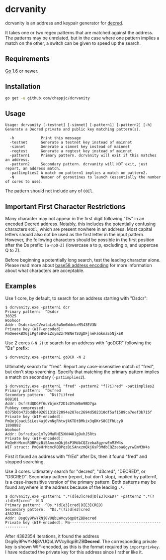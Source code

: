 dcrvanity
====

dcrvanity is an address and keypair generator for [decred](https://decred.org/).

It takes one or two regex patterns that are matched against the address.  The
patterns may be unrelated, but in the case where one pattern implies a match on
the other, a switch can be given to speed up the search.

## Requirements

[Go](http://golang.org) 1.6 or newer.

## Installation

```bash
go get -u github.com/chappjc/dcrvanity
```

## Usage

```
Usage: dcrvanity [-testnet] [-simnet] [-pattern1] [-pattern2] [-h]
Generate a Decred private and public key matching pattern(s).

  -h            Print this message
  -testnet      Generate a testnet key instead of mainnet
  -simnet       Generate a simnet key instead of mainnet
  -regtest      Generate a regtest key instead of mainnet
  -pattern1     Primary pattern. dcrvanity will exit if this matches an address.
  -pattern2     Secondary pattern. dcrvanity will NOT exit, just report, an address match.
  -pat1implies2 A match on pattern1 implies a match on pattern2.
  -N            Number of goroutines to launch (essentially the number of cores to use).
```

The pattern should not include any of `0OIl`.

## Important First Character Restrictions

Many character may not appear in the first digit following "Ds" in an encoded
Decred address. Notably, this includes the potentially confusing characters
`0OIl`, which are present nowhere in an address. Most capital letters should
also not be used as the first letter in the input pattern. However, the
following characters should be possible in the first position after the Ds
prefix: `[a-npQ-Z]` (lowercase a to p, excluding o, and uppercae Q to Z).

Before beginning a potentially long search, test the leading character alone.
Please read more about [base58 address
encoding](https://en.bitcoin.it/wiki/Base58Check_encoding) for more information
about what characters are acceptable.

## Examples

Use 1 core, by default, to search for an address starting with "Dsdcr":

    $ dcrvanity.exe -pattern1 dcr
    Primary pattern:  ^Dsdcr
    30325
    Woohoo!
    Addr: Dsdcr4zcCVvataLzb5w5m6WdnbrM543EV3N
    Private key (WIF-encoded):  PmQeeekBXGjiPg4SBvHiZsym2zrM8NeTSUgDFjneFaGknaS5NjkER

Use 2 cores (`-N 2`) to search for an address with "goDCR" following the "Ds"
prefix:

    $ dcrvanity.exe -pattern1 goDCR -N 2

Ultimately search for "fred". Report any case-insensitive match of "fred", but
don't stop searching. Specify that matching the primary pattern implies a match
on secondary (`-pat1implies2`).

    $ dcrvanity.exe -pattern1 "fred" -pattern2 "f(?i)red" -pat1implies2
    Primary pattern:  ^Dsfred
    Secondary pattern:  ^Ds(?i)fred
    808101
    Addr: DsfrEdQDGFf6uYbjmkT2D1cDYoW6m9BD7ga
    Pubkey compressed: 0375b0b472bddb49265131b72094e287ec2694d502310df5af1589ca7eef3b715f
    Private key (WIF-encoded): PmQejCoacLSiLes4aj6vnNgRhtwjkKTDtBMkix3qDKrS8CEFhLcyD
    1898882
    Woohoo!
    Addr: Dsfrediud1mTy9MuRHE5XNH4HJg9xhJ5Rts
    Private key (WIF-encoded): PmQeHrMcmcRQBPqzBiSAnxzmQkj6sP3MdbCQZzeba8gyrwEmM3W4s
    WIF struct: PmQeHrMcmcRQBPqzBiSAnxzmQkj6sP3MdbCQZzeba8gyrwEmM3W4s

First it found an address with "frEd" after Ds, then it found "fred" and
stopped searching.

Use 3 cores. Ultimately search for "decred", "d3cred", "DECRED", or "D3CRED".
Secondary pattern (report, but don't stop), implied by pattern1, is a
case-insensitive version of the primary pattern.  Both patterns may be found
anywhere in the address because of the leading `.*`.

    $ dcrvanity.exe -pattern1 ".*(d[e3]cred|D[E3]CRED)" -pattern2 ".*(?i)d[e3]cred" -N 3
    Primary pattern:  ^Ds.*(d[e3]cred|D[E3]CRED)
    Secondary pattern:  ^Ds.*(?i)d[e3]cred
    4382354
    Addr: Dsg6y9PwYkNj8VUQbLWVcy6qpBtZBDecred
    Private key (WIF-encoded): Pm---------------------------------------------------

After 4382354 iterations, it found the address
Dsg6y9PwYkNj8VUQbLWVcy6qpBtZB**Decred**. The corresponding private key is
shown WIF-encoded, as this is the format required by `importprivkey`. I have
redacted the private key for this address since I rather like it.
